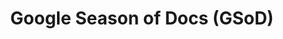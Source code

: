 ---
lang: en
layout: doc
permalink: /gsod/
redirect_to: https://doc.qubes-os.org/en/latest/developer/general/gsod.html
ref: 242
title: Google Season of Docs (GSoD)
---